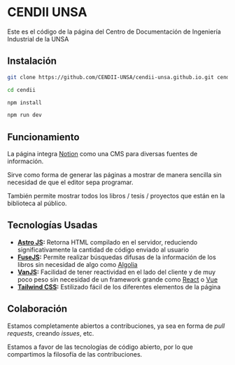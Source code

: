 # CENDII UNSA

Este es el código de la página del Centro de Documentación de Ingeniería Industrial de la UNSA

## Instalación

```sh
git clone https://github.com/CENDII-UNSA/cendii-unsa.github.io.git cendii

cd cendii

npm install

npm run dev
```

## Funcionamiento

La página integra [Notion](https://www.notion.so/) como una CMS para diversas fuentes de información.

Sirve como forma de generar las páginas a mostrar de manera sencilla sin necesidad de que el editor sepa programar.

También permite mostrar todos los libros / tesis / proyectos que están en la biblioteca al público.

## Tecnologías Usadas

- **[Astro JS](https://astro.build/):** Retorna HTML compilado en el servidor, reduciendo significativamente la cantidad de código enviado al usuario
- **[FuseJS](https://www.fusejs.io/):** Permite realizar búsquedas difusas de la información de los libros sin necesidad de algo como [Algolia](https://www.algolia.com/)
- **[VanJS](https://vanjs.org/):** Facilidad de tener reactividad en el lado del cliente y de muy poco peso sin necesidad de un framework grande como [React](https://react.dev/) o [Vue](https://vuejs.org/)
- **[Tailwind CSS](https://tailwindcss.com/):** Estilizado fácil de los diferentes elementos de la página

## Colaboración

Estamos completamente abiertos a contribuciones, ya sea en forma de *pull requests*, creando *issues*, etc.

Estamos a favor de las tecnologías de código abierto, por lo que compartimos la filosofía de las contribuciones.